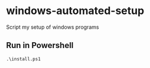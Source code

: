 # windows-automated-setup
Script my setup of windows programs

## Run in Powershell
    .\install.ps1
